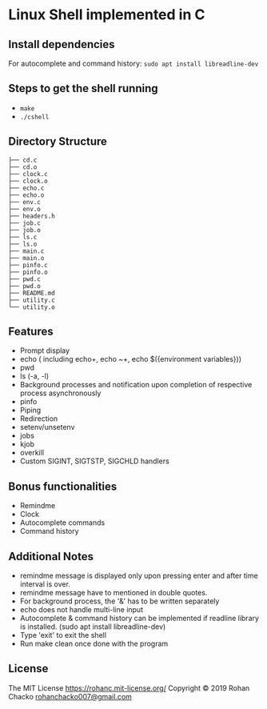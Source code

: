 

# Linux Shell implemented in C

## Install dependencies
For autocomplete and command history:
``` sudo apt install libreadline-dev ```
## Steps to get the shell running
  * `make`
  * `./cshell`

## Directory Structure
```
├── cd.c
├── cd.o
├── clock.c
├── clock.o
├── echo.c
├── echo.o
├── env.c
├── env.o
├── headers.h
├── job.c
├── job.o
├── ls.c
├── ls.o
├── main.c
├── main.o
├── pinfo.c
├── pinfo.o
├── pwd.c
├── pwd.o
├── README.md
├── utility.c
└── utility.o
```

## Features
  + Prompt display
  + echo ( including echo+, echo ~+, echo $({environment variables}))
  + pwd
  + ls (-a, -l)
  + Background processes and notification upon completion of respective process asynchronously
  + pinfo
  + Piping
  + Redirection
  + setenv/unsetenv
  + jobs
  + kjob
  + overkill
  + Custom SIGINT, SIGTSTP, SIGCHLD handlers

## Bonus functionalities
  + Remindme
  + Clock
  + Autocomplete commands
  + Command history

## Additional Notes

  * remindme message is displayed only upon pressing enter and after time interval is over.
  * remindme message have to mentioned in double quotes.
  * For background process, the '&' has to be written separately
  * echo does not handle multi-line input
  * Autocomplete & command history can be implemented if readline library is installed. (sudo apt install libreadline-dev)
  * Type 'exit' to exit the shell
  * Run make clean once done with the program
  
## License
The MIT License https://rohanc.mit-license.org/
Copyright &copy; 2019 Rohan Chacko <rohanchacko007@gmail.com>
